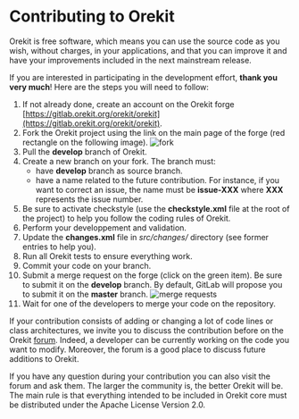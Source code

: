 <!--- Copyright 2002-2020 CS Group
  Licensed under the Apache License, Version 2.0 (the "License");
  you may not use this file except in compliance with the License.
  You may obtain a copy of the License at
  
    http://www.apache.org/licenses/LICENSE-2.0
  
  Unless required by applicable law or agreed to in writing, software
  distributed under the License is distributed on an "AS IS" BASIS,
  WITHOUT WARRANTIES OR CONDITIONS OF ANY KIND, either express or implied.
  See the License for the specific language governing permissions and
  limitations under the License.
-->

# Contributing to Orekit

Orekit is free software, which means you can use the source code as you wish,
without charges, in your applications, and that you can improve it and have
your improvements included in the next mainstream release.

If you are interested in participating in the development effort, **thank you very much**!
Here are the steps you will need to follow:

1. If not already done, create an account on the Orekit forge [https://gitlab.orekit.org/orekit/orekit](https://gitlab.orekit.org/orekit/orekit).
2. Fork the Orekit project using the link on the main page of the forge (red rectangle on the following image). ![fork](./images/orekit-fork.png)
3. Pull the **develop** branch of Orekit.
4. Create a new branch on your fork. The branch must:
	- have **develop** branch as source branch.
	- have a name related to the future contribution. For instance, if you want to correct an issue, the name must be **issue-XXX** where **XXX** represents the issue number.
5. Be sure to activate checkstyle (use the **checkstyle.xml** file at the root of the project) to help you follow the coding rules of Orekit.
6. Perform your developpement and validation.
7. Update the **changes.xml** file in *src/changes/* directory  (see former entries to help you).
8. Run all Orekit tests to ensure everything work.
9. Commit your code on your branch.
10. Submit a merge request on the forge (click on the green item). Be sure to submit it on the **develop** branch. By default, GitLab will propose you to submit it on the **master** branch. ![merge requests](./images/merge-requests.png)
11. Wait for one of the developers to merge your code on the repository.

If your contribution consists of adding or changing a lot of code lines or class architectures, we invite you to discuss the contribution before on the Orekit [forum](https://forum.orekit.org/). Indeed, a developer can be currently working on the code you want to modify. Moreover, the forum is a good place to discuss future additions to Orekit.

If you have any question during your contribution you can also visit the forum and ask them. The larger the community is, the better Orekit will be. The main rule is that everything intended to be included in Orekit core must be distributed under the Apache License Version 2.0.
